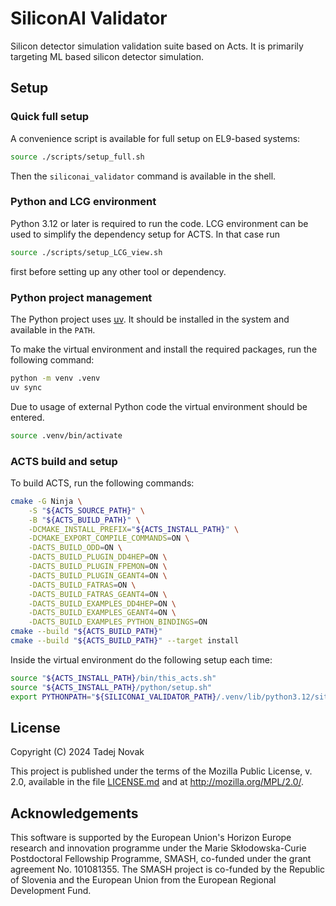 # SiliconAI Validator

Silicon detector simulation validation suite based on Acts.
It is primarily targeting ML based silicon detector simulation.

## Setup

### Quick full setup

A convenience script is available for full setup on EL9-based systems:

```bash
source ./scripts/setup_full.sh
```

Then the `siliconai_validator` command is available in the shell.

### Python and LCG environment

Python 3.12 or later is required to run the code. LCG environment can be used
to simplify the dependency setup for ACTS. In that case run

```bash
source ./scripts/setup_LCG_view.sh
```

first before setting up any other tool or dependency.

### Python project management

The Python project uses [uv](https://docs.astral.sh/uv/).
It should be installed in the system and available in the `PATH`.

To make the virtual environment and install the required packages,
run the following command:

```bash
python -m venv .venv
uv sync
```

Due to usage of external Python code the virtual environment should be entered.

```bash
source .venv/bin/activate
```

### ACTS build and setup

To build ACTS, run the following commands:

```bash
cmake -G Ninja \
    -S "${ACTS_SOURCE_PATH}" \
    -B "${ACTS_BUILD_PATH}" \
    -DCMAKE_INSTALL_PREFIX="${ACTS_INSTALL_PATH}" \
    -DCMAKE_EXPORT_COMPILE_COMMANDS=ON \
    -DACTS_BUILD_ODD=ON \
    -DACTS_BUILD_PLUGIN_DD4HEP=ON \
    -DACTS_BUILD_PLUGIN_FPEMON=ON \
    -DACTS_BUILD_PLUGIN_GEANT4=ON \
    -DACTS_BUILD_FATRAS=ON \
    -DACTS_BUILD_FATRAS_GEANT4=ON \
    -DACTS_BUILD_EXAMPLES_DD4HEP=ON \
    -DACTS_BUILD_EXAMPLES_GEANT4=ON \
    -DACTS_BUILD_EXAMPLES_PYTHON_BINDINGS=ON
cmake --build "${ACTS_BUILD_PATH}"
cmake --build "${ACTS_BUILD_PATH}" --target install
```

Inside the virtual environment do the following setup each time:

```bash
source "${ACTS_INSTALL_PATH}/bin/this_acts.sh"
source "${ACTS_INSTALL_PATH}/python/setup.sh"
export PYTHONPATH="${SILICONAI_VALIDATOR_PATH}/.venv/lib/python3.12/site-packages:${PYTHONPATH}"
```

## License

Copyright (C) 2024 Tadej Novak

This project is published under the terms of the Mozilla Public
License, v. 2.0, available in the file [LICENSE.md](LICENSE.md)
and at <http://mozilla.org/MPL/2.0/>.

<!--
SPDX-License-Identifier: MPL-2.0
-->

## Acknowledgements

This software is supported by the European Union's Horizon
Europe research and innovation programme under the Marie Skłodowska-Curie
Postdoctoral Fellowship Programme, SMASH, co-funded under the grant agreement
No. 101081355. The SMASH project is co-funded by the Republic of Slovenia and
the European Union from the European Regional Development Fund.
